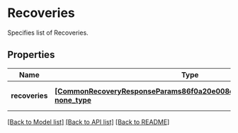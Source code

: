 # Recoveries

Specifies list of Recoveries.

## Properties
Name | Type | Description | Notes
------------ | ------------- | ------------- | -------------
**recoveries** | [**[CommonRecoveryResponseParams86f0a20e008c4d4a822fC30e4df4ee04], none_type**](CommonRecoveryResponseParams86f0a20e008c4d4a822fC30e4df4ee04.md) | Specifies list of Recoveries. | [optional] 

[[Back to Model list]](../README.md#documentation-for-models) [[Back to API list]](../README.md#documentation-for-api-endpoints) [[Back to README]](../README.md)


